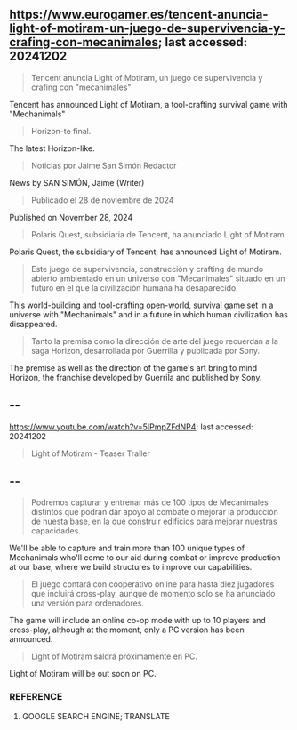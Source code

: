 ## https://www.eurogamer.es/tencent-anuncia-light-of-motiram-un-juego-de-supervivencia-y-crafing-con-mecanimales; last accessed: 20241202

> Tencent anuncia Light of Motiram, un juego de supervivencia y crafing con "mecanimales"

Tencent has announced Light of Motiram, a tool-crafting survival game with "Mechanimals"

> Horizon-te final.

The latest Horizon-like.

> Noticias por Jaime San Simón Redactor

News by SAN SIMÓN, Jaime (Writer)

> Publicado el 28 de noviembre de 2024

Published on November 28, 2024

> Polaris Quest, subsidiaria de Tencent, ha anunciado Light of Motiram.

Polaris Quest, the subsidiary of Tencent, has announced Light of Motiram.

> Este juego de supervivencia, construcción y crafting de mundo abierto ambientado en un universo con "Mecanimales" situado en un futuro en el que la civilización humana ha desaparecido.

This world-building and tool-crafting open-world, survival game set in a universe with "Mechanimals" and in a future in which human civilization has disappeared.

> Tanto la premisa como la dirección de arte del juego recuerdan a la saga Horizon, desarrollada por Guerrilla y publicada por Sony. 

The premise as well as the direction of the game's art bring to mind Horizon, the franchise developed by Guerrila and published by Sony.

## --

https://www.youtube.com/watch?v=5IPmpZFdNP4; last accessed: 20241202

> Light of Motiram - Teaser Trailer 

## --

> Podremos capturar y entrenar más de 100 tipos de Mecanimales distintos que podrán dar apoyo al combate o mejorar la producción de nuesta base, en la que construir edificios para mejorar nuestras capacidades.

We'll be able to capture and train more than 100 unique types of Mechanimals who'll come to our aid during combat or improve production at our base, where we build structures to improve our capabilities.

> El juego contará con cooperativo online para hasta diez jugadores que incluirá cross-play, aunque de momento solo se ha anunciado una versión para ordenadores.

The game will include an online co-op mode with up to 10 players and cross-play, although at the moment, only a PC version has been announced.

> Light of Motiram saldrá próximamente en PC. 

Light of Motiram will be out soon on PC.

### REFERENCE

1) GOOGLE SEARCH ENGINE; TRANSLATE